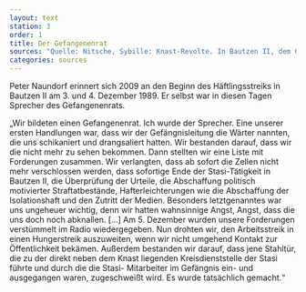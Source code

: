 ```yaml
---
layout: text
station: 3
order: 1
title: Der Gefangenenrat
sources: "Quelle: Nitsche, Sybille: Knast-Revolte. In Bautzen II, dem Gef&auml;ngnis f&uuml;r politisch Inhaftierte, treten die H&auml;ftlinge in einen Hungerstreik und gr&uuml;nden einen Gefangenenrat, in: Links, Christop/ Nitsche, Sybille/ Taffelt, Antje (Hg.): Das wunderbare Jahr der Anarchie. Von der Kraft des zivilen Ungehorsam 1989/90, Berlin 2009, S. 84-90."
categories: sources
---
```

Peter Naundorf erinnert sich 2009 an den Beginn des H&auml;ftlingsstreiks in Bautzen II am 3. und 4. Dezember 1989. Er selbst war in diesen Tagen Sprecher des Gefangenenrats.

&#8222;Wir bildeten einen Gefangenenrat. Ich wurde der Sprecher. Eine unserer ersten Handlungen war, dass wir der Gef&auml;ngnisleitung die W&auml;rter nannten, die uns schikaniert und drangsaliert hatten. Wir bestanden darauf, dass wir die nicht mehr zu sehen bekommen. Dann stellten wir eine Liste mit Forderungen zusammen. Wir verlangten, dass ab sofort die Zellen nicht mehr verschlossen werden, dass sofortige Ende der Stasi-T&auml;tigkeit in Bautzen II, die &Uuml;berpr&uuml;fung der Urteile, die Abschaffung politisch motivierter Straftatbest&auml;nde, Hafterleichterungen wie die Abschaffung der Isolationshaft und den Zutritt der Medien. Besonders letztgenanntes war uns ungeheuer wichtig, denn wir hatten wahnsinnige Angst, Angst, dass die uns doch noch abknallen. [...]
Am 5. Dezember wurden unsere Forderungen verst&uuml;mmelt im Radio wiedergegeben. Nun drohten wir, den Arbeitsstreik in einen Hungerstreik auszuweiten, wenn wir nicht umgehend Kontakt zur &Ouml;ffentlichkeit bek&auml;men. Au&szlig;erdem bestanden wir darauf, dass jene Stahlt&uuml;r, die zu der direkt neben dem Knast liegenden Kreisdienststelle der Stasi f&uuml;hrte und durch die die Stasi- Mitarbeiter im Gef&auml;ngnis ein- und ausgegangen waren, zugeschwei&szlig;t wird. Es wurde tats&auml;chlich gemacht.&ldquo;